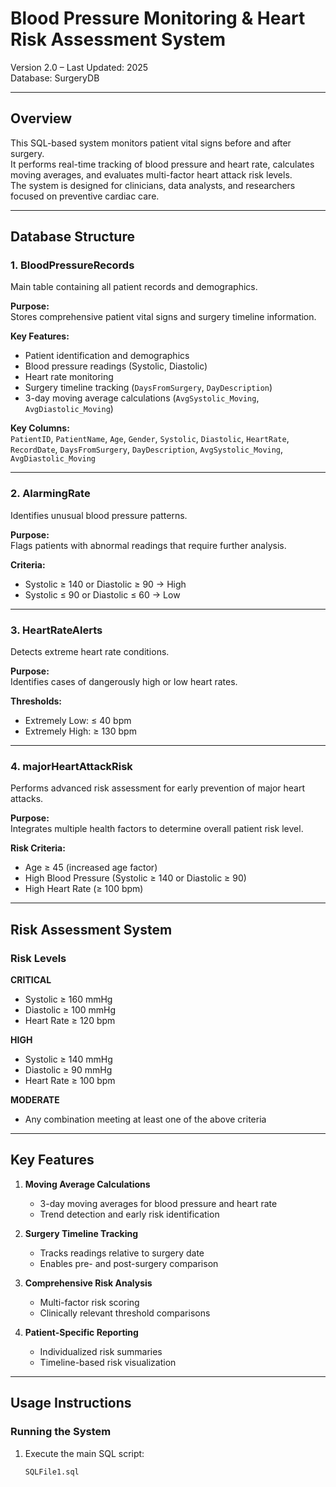 # Blood Pressure Monitoring & Heart Risk Assessment System
Version 2.0 – Last Updated: 2025  
Database: SurgeryDB

---

## Overview
This SQL-based system monitors patient vital signs before and after surgery.  
It performs real-time tracking of blood pressure and heart rate, calculates moving averages, and evaluates multi-factor heart attack risk levels.  
The system is designed for clinicians, data analysts, and researchers focused on preventive cardiac care.

---

## Database Structure

### 1. BloodPressureRecords
Main table containing all patient records and demographics.

**Purpose:**  
Stores comprehensive patient vital signs and surgery timeline information.

**Key Features:**
- Patient identification and demographics  
- Blood pressure readings (Systolic, Diastolic)  
- Heart rate monitoring  
- Surgery timeline tracking (`DaysFromSurgery`, `DayDescription`)  
- 3-day moving average calculations (`AvgSystolic_Moving`, `AvgDiastolic_Moving`)

**Key Columns:**  
`PatientID`, `PatientName`, `Age`, `Gender`, `Systolic`, `Diastolic`, `HeartRate`,  
`RecordDate`, `DaysFromSurgery`, `DayDescription`, `AvgSystolic_Moving`, `AvgDiastolic_Moving`

---

### 2. AlarmingRate
Identifies unusual blood pressure patterns.

**Purpose:**  
Flags patients with abnormal readings that require further analysis.

**Criteria:**
- Systolic ≥ 140 or Diastolic ≥ 90 → High  
- Systolic ≤ 90 or Diastolic ≤ 60 → Low  

---

### 3. HeartRateAlerts
Detects extreme heart rate conditions.

**Purpose:**  
Identifies cases of dangerously high or low heart rates.

**Thresholds:**
- Extremely Low: ≤ 40 bpm  
- Extremely High: ≥ 130 bpm  

---

### 4. majorHeartAttackRisk
Performs advanced risk assessment for early prevention of major heart attacks.

**Purpose:**  
Integrates multiple health factors to determine overall patient risk level.

**Risk Criteria:**
- Age ≥ 45 (increased age factor)  
- High Blood Pressure (Systolic ≥ 140 or Diastolic ≥ 90)  
- High Heart Rate (≥ 100 bpm)  

---

## Risk Assessment System

### Risk Levels
**CRITICAL**  
- Systolic ≥ 160 mmHg  
- Diastolic ≥ 100 mmHg  
- Heart Rate ≥ 120 bpm  

**HIGH**  
- Systolic ≥ 140 mmHg  
- Diastolic ≥ 90 mmHg  
- Heart Rate ≥ 100 bpm  

**MODERATE**  
- Any combination meeting at least one of the above criteria  

---

## Key Features

1. **Moving Average Calculations**  
   - 3-day moving averages for blood pressure and heart rate  
   - Trend detection and early risk identification  

2. **Surgery Timeline Tracking**  
   - Tracks readings relative to surgery date  
   - Enables pre- and post-surgery comparison  

3. **Comprehensive Risk Analysis**  
   - Multi-factor risk scoring  
   - Clinically relevant threshold comparisons  

4. **Patient-Specific Reporting**  
   - Individualized risk summaries  
   - Timeline-based risk visualization  

---

## Usage Instructions

### Running the System
1. Execute the main SQL script:  
   ```sql
   SQLFile1.sql
